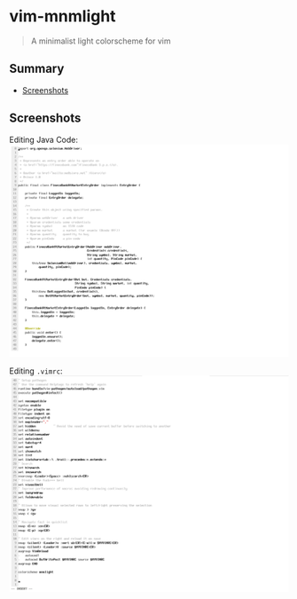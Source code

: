 # vim-mnmlight
> A minimalist light colorscheme for vim

## Summary
  * [Screenshots](#screenshots)

## <a name="screenshots"></a>Screenshots

Editing Java Code:
![Java Code](docs/screenshot-javacode.png "Java Code")

Editing `.vimrc`:
![.vimrc](docs/screenshot-vimrc.png ".vimrc")
